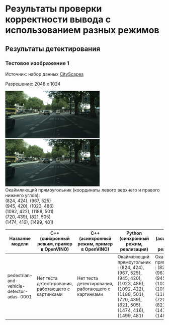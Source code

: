# Результаты проверки корректности вывода с использованием разных режимов

## Результаты детектирования

### Тестовое изображение 1

Источник: набор данных [CityScapes][cityscapes] 

Разрешение: 2048 x 1024

<div style='float: center'>
<img width="300" height="150" src="images\pedestrian-and-vehicle-detector-adas-0001.png">
<img width="300" height="150" src="detection\pedestrian-and-vehicle-detector-adas-0001.png">
</div>
Окаймляющий прямоугольник (координаты левого верхнего и правого нижнего углов):<br>
(824, 424), (967, 525)<br>
(945, 420), (1023, 486)<br>
(1092, 422), (1188, 501)<br>
(720, 439), (821, 505)<br>
(1474, 416), (1499, 481)<br>

   Название модели   |   C++ (синхронный режим, пример в OpenVINO)  |  C++ (асинхронный режим, пример в OpenVINO)  |   Python (синхронный режим, реализация)  |  Python (асинхронный режим, реализация)|
----------------------|----------------------------------|----------------------------------|--------------------------------|------------------------------------|
pedestrian-and-vehicle-detector-adas-0001 | Нет теста детектирования, работающего с картинками | Нет теста детектирования, работающего с картинками | Окаймляющий прямоугольник : (824, 424), (967, 525),<br>(945, 420), (1023, 486),<br>(1092, 422),(1188, 501),<br>(720, 439),(821, 505), (1474, 416),<br>(1499, 481)  | Окаймляющий прямоугольник : (824, 424), (967, 525),<br>(945, 420), (1023, 486),<br>(1092, 422), (1188, 501),<br>(720, 439), (821, 505),<br>(1474, 416), (1499, 481) |


[cityscapes]: https://www.cityscapes-dataset.com